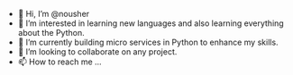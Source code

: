 - 👋 Hi, I’m @nousher
- 👀 I’m interested in learning new languages and also learning everything about the Python.
- 🌱 I’m currently building micro services in Python to enhance my skills.
- 💞️ I’m looking to collaborate on any project.
- 📫 How to reach me ...

<!---
nousher/nousher is a ✨ special ✨ repository because its `README.md` (this file) appears on your GitHub profile.
You can click the Preview link to take a look at your changes.
--->
